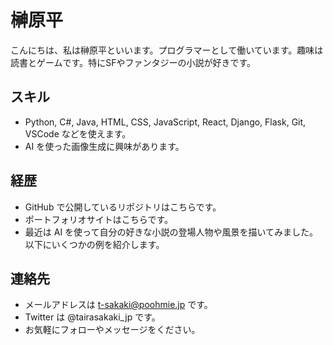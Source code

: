 # 榊原平

こんにちは、私は榊原平といいます。プログラマーとして働いています。趣味は読書とゲームです。特にSFやファンタジーの小説が好きです。

## スキル

- Python, C#, Java, HTML, CSS, JavaScript, React, Django, Flask, Git, VSCode などを使えます。
- AI を使った画像生成に興味があります。

## 経歴

- GitHub で公開しているリポジトリはこちらです。
- ポートフォリオサイトはこちらです。
- 最近は AI を使って自分の好きな小説の登場人物や風景を描いてみました。以下にいくつかの例を紹介します。

## 連絡先

- メールアドレスは t-sakaki@poohmie.jp です。
- Twitter は @tairasakaki_jp です。
- お気軽にフォローやメッセージをください。


<!--
**t-sakaki/t-sakaki** is a ✨ _special_ ✨ repository because its `README.md` (this file) appears on your GitHub profile.

Here are some ideas to get you started:

- 🔭 I’m currently working on ...
- 🌱 I’m currently learning ...
- 👯 I’m looking to collaborate on ...
- 🤔 I’m looking for help with ...
- 💬 Ask me about ...
- 📫 How to reach me: ...
- 😄 Pronouns: ...
- ⚡ Fun fact: ...
-->
